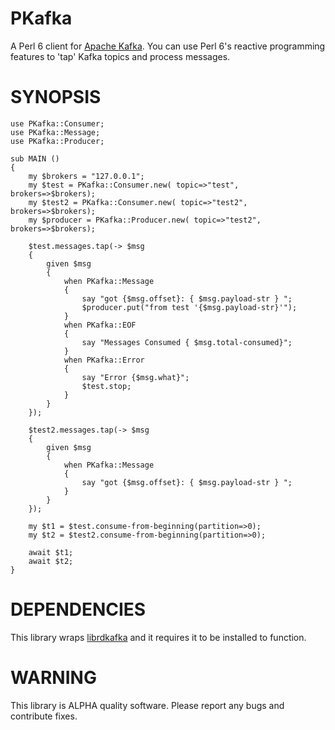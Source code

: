 PKafka
======

A Perl 6 client for [Apache Kafka](https://kafka.apache.org/). 
You can use Perl 6's reactive programming features to 'tap' Kafka topics and process messages.

SYNOPSIS
======

    use PKafka::Consumer;
    use PKafka::Message;
    use PKafka::Producer;

    sub MAIN () 
    {
        my $brokers = "127.0.0.1";
        my $test = PKafka::Consumer.new( topic=>"test", brokers=>$brokers);
        my $test2 = PKafka::Consumer.new( topic=>"test2", brokers=>$brokers);
        my $producer = PKafka::Producer.new( topic=>"test2", brokers=>$brokers);

        $test.messages.tap(-> $msg 
        {
            given $msg 
            {
                when PKafka::Message
                {
                    say "got {$msg.offset}: { $msg.payload-str } ";
                    $producer.put("from test '{$msg.payload-str}'");
                }
                when PKafka::EOF
                {
                    say "Messages Consumed { $msg.total-consumed}";
                }
                when PKafka::Error
                {
                    say "Error {$msg.what}";
                    $test.stop;
                }
            }
        });

        $test2.messages.tap(-> $msg 
        {
            given $msg 
            {
                when PKafka::Message
                {
                    say "got {$msg.offset}: { $msg.payload-str } ";
                }
            }
        });

        my $t1 = $test.consume-from-beginning(partition=>0);
        my $t2 = $test2.consume-from-beginning(partition=>0);

        await $t1;
        await $t2;
    }

DEPENDENCIES
======

This library wraps [librdkafka](https://github.com/edenhill/librdkafka) and it requires it to be installed to function.

WARNING
======

This library is ALPHA quality software. Please report any bugs and contribute fixes.

